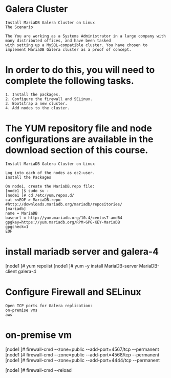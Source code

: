 
# Galera Cluster
    Install MariaDB Galera Cluster on Linux
    The Scenario

    The You are working as a Systems Administrator in a large company with many distributed offices, and have been tasked 
    with setting up a MySQL-compatible cluster. You have chosen to implement MariaDB Galera cluster as a proof of concept.
 
# In order to do this, you will need to complete the following tasks.
    1. Install the packages.
    2. Configure the firewall and SELinux.
    3. Bootstrap a new cluster.
    4. Add nodes to the cluster.



# The YUM repository file and node configurations are available in the download section of this course.
    Install MariaDB Galera Cluster on Linux

    Log into each of the nodes as ec2-user.
    Install the Packages

    On node1, create the MariaDB.repo file:
    [node1 ]$ sudo su - 
    [node1 ]# cd /etc/yum.repos.d/
    cat <<EOF > MariaDB.repo
    #http://downloads.mariadb.org/mariadb/repositories/
    [mariadb]
    name = MariaDB
    baseurl = http://yum.mariadb.org/10.4/centos7-amd64
    gpgkey=https://yum.mariadb.org/RPM-GPG-KEY-MariaDB
    gpgcheck=1
    EOF
  
 # install mariadb server and galera-4
   [node1 ]# yum repolist 
   [node1 ]# yum -y install MariaDB-server MariaDB-client galera-4
  
# Configure Firewall and SELinux
  
    Open TCP ports for Galera replication:
    on-premise vms
    aws 
    
# on-premise vm 

   [node1 ]# firewall-cmd --zone=public --add-port=4567/tcp --permanent
   [node1 ]# firewall-cmd --zone=public --add-port=4568/tcp --permanent
   [node1 ]# firewall-cmd --zone=public --add-port=4444/tcp --permanent

   [node1 ]# firewall-cmd --reload
  
